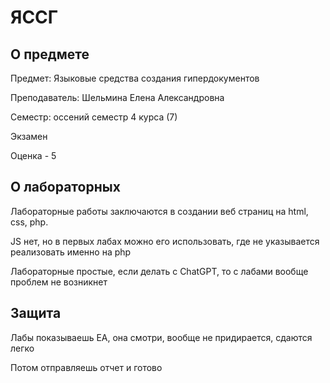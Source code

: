 # ЯССГ

## О предмете

Предмет: Языковые средства создания гипердокументов

Преподаватель: Шельмина Елена Александровна

Семестр: оссений семестр 4 курса (7)

Экзамен

Оценка - 5

## О лабораторных

Лабораторные работы заключаются в создании веб страниц на html, css, php.

JS нет, но в первых лабах можно его использовать, где не указывается реализовать именно на php

Лабораторные простые, если делать с ChatGPT, то с лабами вообще проблем не возникнет

## Защита

Лабы показываешь ЕА, она смотри, вообще не придирается, сдаются легко

Потом отправляешь отчет и готово